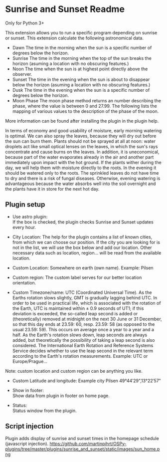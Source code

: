 Sunrise and Sunset Readme
====

Only for Python 3+

This extension allows you to run a specific program depending on sunrise or sunset. This extension calculate the following astronomical data.

* Dawn
  The time in the morning when the sun is a specific number of degrees below the horizon.
* Sunrise
  The time in the morning when the top of the sun breaks the horizon (asuming a location with no obscuring features.)
* Noon
  The time when the sun is at highest point directly above the observer.
* Sunset
  The time in the evening when the sun is about to disappear below the horizon (asuming a location with no obscuring features.)
* Dusk
  The time in the evening when the sun is a specific number of degrees below the horizon.
* Moon Phase
  The moon phase method returns an number describing the phase, where the value is between 0 and 27.99. The following lists the mapping of various values to the description of the phase of the moon.

More information can be found after installing the plugin in the plugin help. 

In terms of economy and good usability of moisture, early morning watering is optimal. We can also spray the leaves, because they will dry out before the sun can burn them. Plants should not be sprayed at all at noon: water droplets act like small optical lenses on the leaves, in which the sun's rays concentrate and cause burns on the leaves. In addition, it is uneconomical, because part of the water evaporates already in the air and another part immediately upon impact with the hot ground. If the plants wither during the day, we will help them with moisture directly to the roots. In the evening it should be watered only to the roots. The sprinkled leaves do not have time to dry and there is a risk of fungal diseases. Otherwise, evening watering is advantageous because the water absorbs well into the soil overnight and the plants have it in store for the next hot day. 


Plugin setup
-----------

* Use astro plugin:  
  If the box is checked, the plugin checks Sunrise and Sunset updates every hour.

* City Location:
  The help for the plugin contains a list of known cities, from which we can choose our position. If the city you are looking for is not in the list, we will use the box below and add our location. Other necessary data such as location, region... will be read from the available location.

* Custom Location:
  Somewhere on earth (own name). Example: Pilsen

* Custom region:
  The custom label serves for our better location orientation.

* Custom Timezone/name:
  UTC (Coordinated Universal Time). As the Earths rotation slows slightly, GMT is gradually lagging behind UTC. In order to be used in practical life, which is associated with the rotation of the Earth, UTC is maintained within ± 0.9 seconds of UT1; if this deviation is exceeded, the so-called leap second is added or (theoretically) removed at midnight on the next 30 June or 31 December, so that this day ends at 23.59: 60, resp. 23.59: 58 (as opposed to the usual 23.59: 59). This occurs on average once a year to a year and a half. As the Earth's rotation slows down, leap seconds are always added, but theoretically the possibility of taking a leap second is also considered. The International Earth Rotation and Reference Systems Service decides whether to use the leap second in the relevant term according to the Earth's rotation measurements.
  Example: UTC or Europe/Prague...

Note: custom location and custom region can be anything you like.

* Custom Latitude and longitude:
  Example city Pilsen 49°44′29",13°22′57"

* Show in footer:  
  Show data from plugin in footer on home page.

* Status:  
  Status window from the plugin.


Script injection
-----------
Plugin adds display of sunrise and sunset times in the homepage schedule (javascript injection).
https://github.com/martinpihrt/OSPy-plugins/tree/master/plugins/sunrise_and_sunset/static/images/sun_home.png